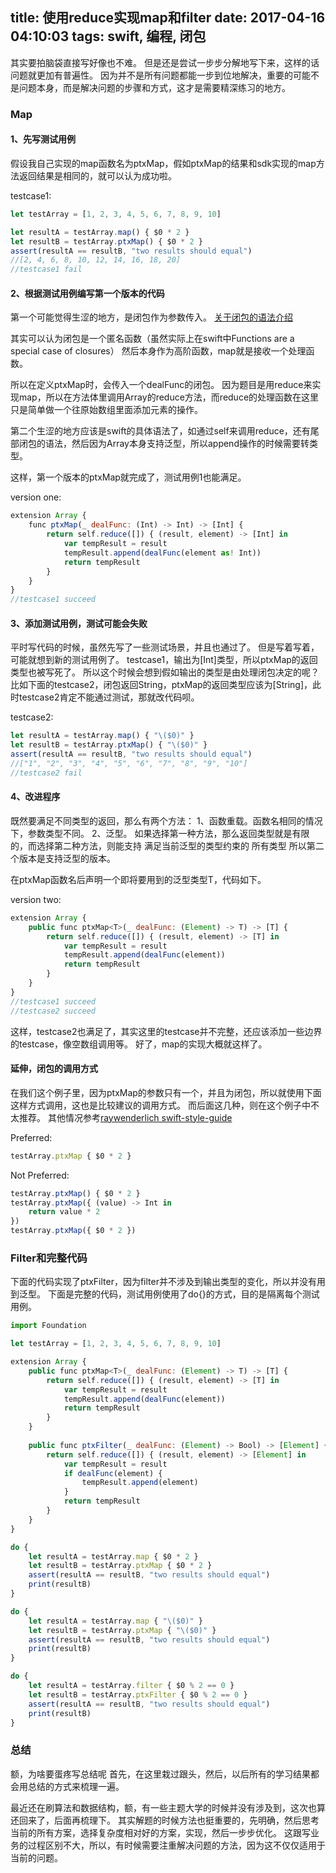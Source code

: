 title: 使用reduce实现map和filter
date: 2017-04-16 04:10:03
tags: swift, 编程, 闭包
---
其实要拍脑袋直接写好像也不难。
但是还是尝试一步步分解地写下来，这样的话问题就更加有普遍性。
因为并不是所有问题都能一步到位地解决，重要的可能不是问题本身，而是解决问题的步骤和方式，这才是需要精深练习的地方。
<!--more-->

### Map

#### 1、先写测试用例
假设我自己实现的map函数名为ptxMap，假如ptxMap的结果和sdk实现的map方法返回结果是相同的，就可以认为成功啦。

testcase1:
```js
let testArray = [1, 2, 3, 4, 5, 6, 7, 8, 9, 10]

let resultA = testArray.map() { $0 * 2 }
let resultB = testArray.ptxMap() { $0 * 2 }
assert(resultA == resultB, "two results should equal")
//[2, 4, 6, 8, 10, 12, 14, 16, 18, 20]
//testcase1 fail
```

#### 2、根据测试用例编写第一个版本的代码
第一个可能觉得生涩的地方，是闭包作为参数传入。
[关于闭包的语法介绍](http://fuckingswiftblocksyntax.com)

其实可以认为闭包是一个匿名函数（虽然实际上在swift中Functions are a special case of closures）
然后本身作为高阶函数，map就是接收一个处理函数。

所以在定义ptxMap时，会传入一个dealFunc的闭包。
因为题目是用reduce来实现map，所以在方法体里调用Array的reduce方法，而reduce的处理函数在这里只是简单做一个往原始数组里面添加元素的操作。

第二个生涩的地方应该是swift的具体语法了，如通过self来调用reduce，还有尾部闭包的语法，然后因为Array本身支持泛型，所以append操作的时候需要转类型。

这样，第一个版本的ptxMap就完成了，测试用例1也能满足。

version one: 
```js
extension Array {
    func ptxMap(_ dealFunc: (Int) -> Int) -> [Int] {
        return self.reduce([]) { (result, element) -> [Int] in
            var tempResult = result
            tempResult.append(dealFunc(element as! Int))
            return tempResult
        }
    }
}
//testcase1 succeed
```

#### 3、添加测试用例，测试可能会失败

平时写代码的时候，虽然先写了一些测试场景，并且也通过了。
但是写着写着，可能就想到新的测试用例了。
testcase1，输出为[Int]类型，所以ptxMap的返回类型也被写死了。
所以这个时候会想到假如输出的类型是由处理闭包决定的呢？
比如下面的testcase2，闭包返回String，ptxMap的返回类型应该为[String]，此时testcase2肯定不能通过测试，那就改代码呗。

testcase2:
```js
let resultA = testArray.map() { "\($0)" }
let resultB = testArray.ptxMap() { "\($0)" }
assert(resultA == resultB, "two results should equal")
//["1", "2", "3", "4", "5", "6", "7", "8", "9", "10"]
//testcase2 fail
```

#### 4、改进程序

既然要满足不同类型的返回，那么有两个方法：
1、函数重载。函数名相同的情况下，参数类型不同。
2、泛型。
如果选择第一种方法，那么返回类型就是有限的，而选择第二种方法，则能支持 满足当前泛型的类型约束的 所有类型
所以第二个版本是支持泛型的版本。

在ptxMap函数名后声明一个即将要用到的泛型类型T，代码如下。

version two:
```js
extension Array {
    public func ptxMap<T>(_ dealFunc: (Element) -> T) -> [T] {
        return self.reduce([]) { (result, element) -> [T] in
            var tempResult = result
            tempResult.append(dealFunc(element))
            return tempResult
        }
    }
}
//testcase1 succeed
//testcase2 succeed
```
这样，testcase2也满足了，其实这里的testcase并不完整，还应该添加一些边界的testcase，像空数组调用等。
好了，map的实现大概就这样了。



#### 延伸，闭包的调用方式

在我们这个例子里，因为ptxMap的参数只有一个，并且为闭包，所以就使用下面这样方式调用，这也是比较建议的调用方式。
而后面这几种，则在这个例子中不太推荐。
其他情况参考[raywenderlich swift-style-guide](https://github.com/raywenderlich/swift-style-guide#closure-expressions)

Preferred:
```js
testArray.ptxMap { $0 * 2 } 
```

Not Preferred:
```js
testArray.ptxMap() { $0 * 2 } 
testArray.ptxMap({ (value) -> Int in
    return value * 2
})
testArray.ptxMap({ $0 * 2 })
```

### Filter和完整代码

下面的代码实现了ptxFilter，因为filter并不涉及到输出类型的变化，所以并没有用到泛型。
下面是完整的代码，测试用例使用了do{}的方式，目的是隔离每个测试用例。

```js
import Foundation

let testArray = [1, 2, 3, 4, 5, 6, 7, 8, 9, 10]

extension Array {
    public func ptxMap<T>(_ dealFunc: (Element) -> T) -> [T] {
        return self.reduce([]) { (result, element) -> [T] in
            var tempResult = result
            tempResult.append(dealFunc(element))
            return tempResult
        }
    }
    
    public func ptxFilter(_ dealFunc: (Element) -> Bool) -> [Element] {
        return self.reduce([]) { (result, element) -> [Element] in
            var tempResult = result
            if dealFunc(element) {
                tempResult.append(element)
            }
            return tempResult
        }
    }
}

do {
    let resultA = testArray.map { $0 * 2 }
    let resultB = testArray.ptxMap { $0 * 2 }
    assert(resultA == resultB, "two results should equal")
    print(resultB)
}

do {
    let resultA = testArray.map { "\($0)" }
    let resultB = testArray.ptxMap { "\($0)" }
    assert(resultA == resultB, "two results should equal")
    print(resultB)
}

do {
    let resultA = testArray.filter { $0 % 2 == 0 }
    let resultB = testArray.ptxFilter { $0 % 2 == 0 }
    assert(resultA == resultB, "two results should equal")
    print(resultB)
}
```

### 总结
额，为啥要蛋疼写总结呢
首先，在这里栽过跟头，然后，以后所有的学习结果都会用总结的方式来梳理一遍。

最近还在刷算法和数据结构，额，有一些主题大学的时候并没有涉及到，这次也算还回来了，后面再梳理下。
其实解题的时候方法也挺重要的，先明确，然后思考当前的所有方案，选择复杂度相对好的方案，实现，然后一步步优化。
这跟写业务的过程区别不大，所以，有时候需要注重解决问题的方法，因为这不仅仅适用于当前的问题。